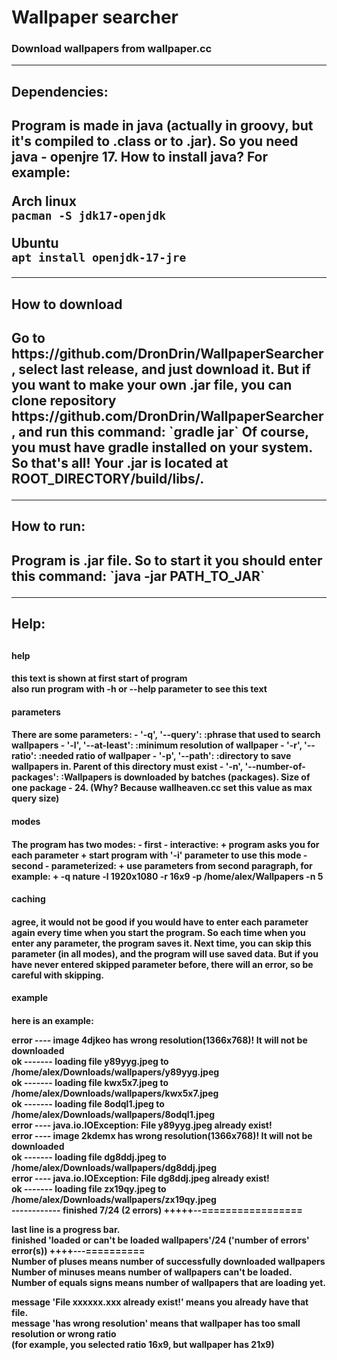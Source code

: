 <h1>Wallpaper searcher</h1>
<h3>Download wallpapers from wallpaper.cc</h3>

---

<h2>Dependencies:<h2/>
Program is made in java (actually in groovy, but it's compiled to .class or to .jar).  
So you need java - openjre 17. 
How to install java?  
For example:  

**Arch linux**  
`pacman -S jdk17-openjdk`  
  
**Ubuntu**  
`apt install openjdk-17-jre`

---

<h2>How to download<h2/>
Go to https://github.com/DronDrin/WallpaperSearcher, select last release, and just download it.  
But if you want to make your own .jar file, you can clone repository https://github.com/DronDrin/WallpaperSearcher,  
and run this command:  
`gradle jar`  
Of course, you must have gradle installed on your system.  
So that's all! Your .jar is located at ROOT_DIRECTORY/build/libs/.

---

<h2>How to run:<h2/>
Program is .jar file.  
So to start it you should enter this command:  
`java -jar PATH_TO_JAR`

---
<h2>Help:<h2/>
<h4>help<h4/> 

this text is shown at first start of program  
also run program with -h or --help parameter to see this text  

<h4>parameters<h4/>
There are some parameters:  
- '-q', '--query': :phrase that used to search wallpapers  
- '-l', '--at-least': :minimum resolution of wallpaper  
- '-r', '--ratio': :needed ratio of wallpaper  
- '-p', '--path': :directory to save wallpapers in. Parent of this directory must exist  
- '-n', '--number-of-packages': :Wallpapers is downloaded by batches (packages). Size of one package - 24.  
(Why? Because wallheaven.cc set this value as max query size)

<h4>modes<h4/>
The program has two modes:  
- first - interactive:  
  + program asks you for each parameter  
  + start program with '-i' parameter to use this mode  
- second - parameterized:  
   + use parameters from second paragraph, for example:  
   + -q nature -l 1920x1080 -r 16x9 -p /home/alex/Wallpapers -n 5  

<h4>caching<h4/>

agree, it would not be good if you would have to enter each parameter again every time when
you start the program. So each time when you enter any parameter, the program saves it.
Next time, you can skip this parameter (in all modes), and the program will use saved data.
But if you have never entered skipped parameter before, there will an error, so be careful with skipping.
<h4>example<h4/>
here is an example:

error ---- image 4djkeo has wrong resolution(1366x768)! It will not be downloaded  
ok ------- loading file y89yyg.jpeg to /home/alex/Downloads/wallpapers/y89yyg.jpeg  
ok ------- loading file kwx5x7.jpeg to /home/alex/Downloads/wallpapers/kwx5x7.jpeg  
ok ------- loading file 8odql1.jpeg to /home/alex/Downloads/wallpapers/8odql1.jpeg  
error ---- java.io.IOException: File y89yyg.jpeg already exist!  
error ---- image 2kdemx has wrong resolution(1366x768)! It will not be downloaded  
ok ------- loading file dg8ddj.jpeg to /home/alex/Downloads/wallpapers/dg8ddj.jpeg  
error ---- java.io.IOException: File dg8ddj.jpeg already exist!  
ok ------- loading file zx19qy.jpeg to /home/alex/Downloads/wallpapers/zx19qy.jpeg  
  ------------ finished 7/24 (2 errors) +++++--=================  
  
last line is a progress bar.  
finished 'loaded or can't be loaded wallpapers'/24 ('number of errors' error(s)) ++++---==========  
Number of pluses means number of successfully downloaded wallpapers  
Number of minuses means number of wallpapers can't be loaded.  
Number of equals signs means number of wallpapers that are loading yet.  
  
message 'File xxxxxx.xxx already exist!' means you already have that file.  
message 'has wrong resolution' means that wallpaper has too small resolution or wrong ratio  
(for example, you selected ratio 16x9, but wallpaper has 21x9)  
